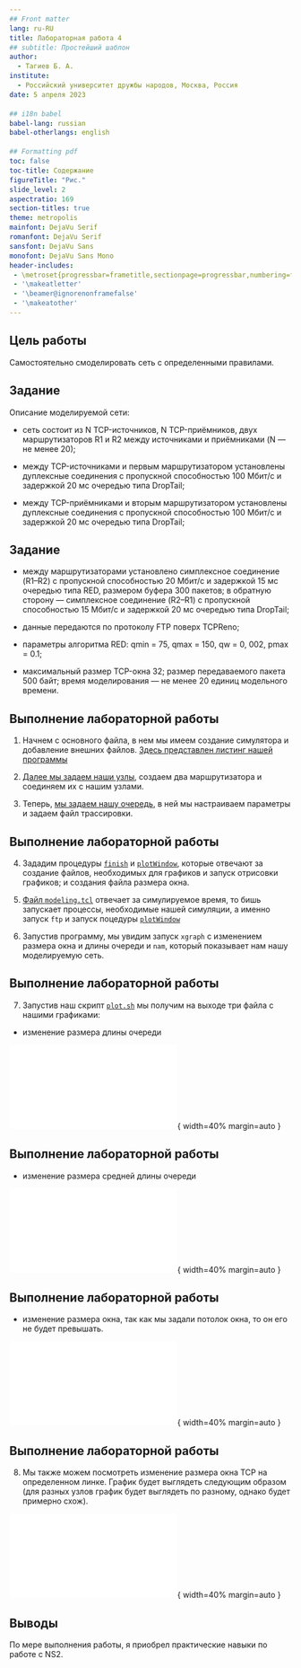 ```yaml
---
## Front matter
lang: ru-RU
title: Лабораторная работа 4
## subtitle: Простейший шаблон
author:
  - Тагиев Б. А.
institute:
  - Российский университет дружбы народов, Москва, Россия
date: 5 апреля 2023

## i18n babel
babel-lang: russian
babel-otherlangs: english

## Formatting pdf
toc: false
toc-title: Содержание
figureTitle: "Рис."
slide_level: 2
aspectratio: 169
section-titles: true
theme: metropolis
mainfont: DejaVu Serif
romanfont: DejaVu Serif
sansfont: DejaVu Sans
monofont: DejaVu Sans Mono
header-includes:
 - \metroset{progressbar=frametitle,sectionpage=progressbar,numbering=fraction}
 - '\makeatletter'
 - '\beamer@ignorenonframefalse'
 - '\makeatother'
---
```

## Цель работы

Самостоятельно смоделировать сеть с определенными правилами.

## Задание

Описание моделируемой сети:

 - сеть состоит из N TCP-источников, N TCP-приёмников, двух маршрутизаторов R1 и R2 между источниками и приёмниками (N — не менее 20);

 - между TCP-источниками и первым маршрутизатором установлены дуплексные соединения с пропускной способностью 100 Мбит/с и задержкой 20 мс очередью типа DropTail;

 - между TCP-приёмниками и вторым маршрутизатором установлены дуплексные соединения с пропускной способностью 100 Мбит/с и задержкой 20 мс очередью типа DropTail;

## Задание

 - между маршрутизаторами установлено симплексное соединение (R1–R2) с пропускной способностью 20 Мбит/с и задержкой 15 мс очередью типа RED, размером буфера 300 пакетов; в обратную сторону — симплексное соединение (R2–R1) с пропускной способностью 15 Мбит/с и задержкой 20 мс очередью типа DropTail;

 - данные передаются по протоколу FTP поверх TCPReno;

 - параметры алгоритма RED: qmin = 75, qmax = 150, qw = 0, 002, pmax = 0.1;

 - максимальный размер TCP-окна 32; размер передаваемого пакета 500 байт; время моделирования — не менее 20 единиц модельного времени.

## Выполнение лабораторной работы

1. Начнем с основного файла, в нем мы имеем создание симулятора и добавление внешних файлов. [Здесь представлен листинг нашей программы](#ns2-red.tcl)

2. [Далее мы задаем наши узлы](#nodes.tcl), создаем два маршрутизатора и соединяем их с нашим узлами.

3. Теперь, [мы задаем нашу очередь](#queue.tcl), в ней мы настраиваем параметры и задаем файл трассировки.

## Выполнение лабораторной работы

4. Зададим процедуры [`finish`](#finish.tcl) и [`plotWindow`](#plotWindow.tcl), которые отвечают за создание файлов, необходимых для графиков и запуск отрисовки графиков; и создания файла размера окна.

5. [Файл `modeling.tcl`](#modeling.tcl) отвечает за симулируемое время, то бишь запускает процессы, необходимые нашей симуляции, а именно запуск `ftp` и запуск поцедуры [`plotWindow`](#plotWindow.tcl)

6. Запустив программу, мы увидим запуск `xgraph` с изменением размера окна и длины очереди и `nam`, который показывает нам нашу моделируемую сеть.

## Выполнение лабораторной работы

7. Запустив наш скрипт [`plot.sh`](#plot.sh) мы получим на выходе три файла с нашими графиками:

 - изменение размера длины очереди

![&nbsp;Изменение размера длины очереди на линке](./files/queues.pdf){ width=40% margin=auto }

## Выполнение лабораторной работы

 - изменение размера средней длины очереди

![&nbsp;Изменение размера средней длины очереди на линке](./files/ave_queues.pdf){ width=40% margin=auto }

## Выполнение лабораторной работы

 - изменение размера окна, так как мы задали потолок окна, то он его не будет превышать.

![&nbsp;Изменение размера окна TCP на всех источниках при N=20](./files/TCP.pdf){ width=40% margin=auto }

## Выполнение лабораторной работы

8. Мы также можем посмотреть изменение размера окна TCP на определенном линке. График будет выглядеть следующим образом (для разных узлов график будет выглядеть по разному, однако будет примерно схож).

![&nbsp;Изменение размера окна TCP на линке 1-го источника при N=20](./files/TCP2.pdf){ width=40% margin=auto }

## Выводы

По мере выполнения работы, я приобрел практические навыки по работе с NS2.


